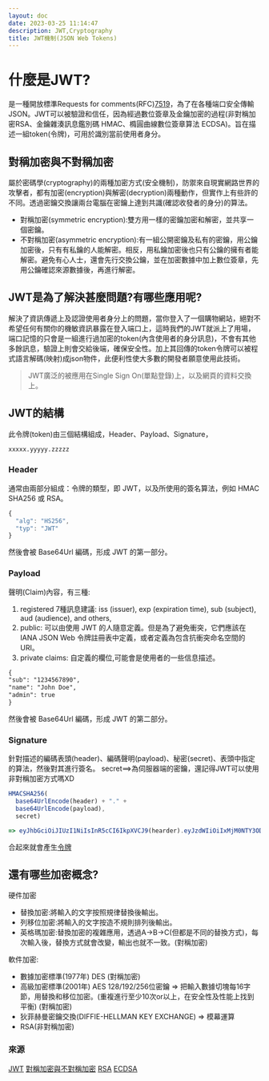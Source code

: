 ```yaml
---
layout: doc
date: 2023-03-25 11:14:47
description: JWT,Cryptography
title: JWT機制(JSON Web Tokens)
---
```


<PageInfo/>

# 什麼是JWT?

是一種開放標準Requests for comments(RFC)[7519](https://www.rfc-editor.org/rfc/rfc7519)，為了在各種端口安全傳輸JSON。JWT可以被驗證和信任，因為經過數位簽章及金鑰加密的過程(非對稱加密RSA、金鑰雜湊訊息鑑別碼 HMAC、橢圓曲線數位簽章算法 ECDSA)。旨在描述一組token(令牌)，可用於識別當前使用者身分。

## 對稱加密與不對稱加密

屬於密碼學(cryptography)的兩種加密方式(安全機制)，防禦來自現實網路世界的攻擊者，都有加密(encryption)與解密(decryption)兩種動作，但實作上有些許的不同。透過密鑰交換讓兩台電腦在密鑰上達到共識(確認收發者的身分)的算法。

- 對稱加密(symmetric encryption):雙方用一樣的密鑰加密和解密，並共享一個密鑰。
- 不對稱加密(asymmetric encryption):有一組公開密鑰及私有的密鑰，用公鑰加密後，只有有私鑰的人能解密。相反，用私鑰加密後也只有公鑰的擁有者能解密。避免有心人士，還會先行交換公鑰，並在加密數據中加上數位簽章，先用公鑰確認來源數據後，再進行解密。

## JWT是為了解決甚麼問題?有哪些應用呢?

解決了資訊傳遞上及認證使用者身分上的問題，當你登入了一個購物網站，絕對不希望任何有關你的機敏資訊暴露在登入端口上，這時我們的JWT就派上了用場，端口記憶的只會是一組進行過加密的token(內含使用者的身分訊息)，不會有其他多餘訊息，驗證上則會交給後端，確保安全性。加上其回傳的token令牌可以被程式語言解碼(映射)成json物件，此便利性使大多數的開發者願意使用此技術。

> JWT廣泛的被應用在Single Sign On(單點登錄)上，以及網頁的資料交換上。

## JWT的結構

此令牌(token)由三個結構組成，Header、Payload、Signature，

```md
xxxxx.yyyyy.zzzzz
```

### Header

通常由兩部分組成：令牌的類型，即 JWT，以及所使用的簽名算法，例如 HMAC SHA256 或 RSA。

```js
{
  "alg": "HS256",
  "typ": "JWT"
}
```

然後會被 Base64Url 編碼，形成 JWT 的第一部分。

### Payload

聲明(Claim)內容，有三種:

1. registered 7種訊息建議: iss (issuer), exp (expiration time), sub (subject), aud (audience), and others,
2. public: 可以由使用 JWT 的人隨意定義。但是為了避免衝突，它們應該在 IANA JSON Web 令牌註冊表中定義，或者定義為包含抗衝突命名空間的 URI。
3. private claims: 自定義的欄位,可能會是使用者的一些信息描述。

```md
{
"sub": "1234567890",
"name": "John Doe",
"admin": true
}
```

然後會被 Base64Url 編碼，形成 JWT 的第二部分。

### Signature

針對描述的編碼表頭(header)、編碼聲明(payload)、秘密(secret)、表頭中指定的算法，然後對其進行簽名。
secret==>為伺服器端的密鑰，還記得JWT可以使用非對稱加密方式嗎XD

```js
HMACSHA256(
  base64UrlEncode(header) + "." +
  base64UrlEncode(payload),
  secret)

=> eyJhbGciOiJIUzI1NiIsInR5cCI6IkpXVCJ9(hearder).eyJzdWIiOiIxMjM0NTY3ODkwIiwibmFtZSI6IkFsbGVuIiwiaWQiOjI3ODUwNjN9(payload).NVSX8vVwjcw3oXbOsZv7hp9AzdAAU3gQR8htriPD9sQ(secret)


```

合起來就會產生[令牌](https://jwt.io/#debugger-io?token=eyJhbGciOiJIUzI1NiIsInR5cCI6IkpXVCJ9.eyJzdWIiOiIxMjM0NTY3ODkwIiwibmFtZSI6IkFsbGVuIiwiaWQiOjI3ODUwNjN9.NVSX8vVwjcw3oXbOsZv7hp9AzdAAU3gQR8htriPD9sQ)

## 還有哪些加密概念?

硬件加密

- 替換加密:將輸入的文字按照規律替換後輸出。
- 列移位加密:將輸入的文字按造不規則排列後輸出。
- 英格瑪加密:替換加密的複雜應用，透過A->B->C(但都是不同的替換方式)，每次輸入後，替換方式就會改變，輸出也就不一致。(對稱加密)

軟件加密:

- 數據加密標準(1977年) DES (對稱加密)
- 高級加密標準(2001年) AES 128/192/256位密鑰 => 把輸入數據切塊每16字節，用替換和移位加密。(重複進行至少10次or以上，在安全性及性能上找到平衡) (對稱加密)
- 狄菲赫曼密鑰交換(DIFFIE-HELLMAN KEY EXCHANGE) => 模幕運算
- RSA(非對稱加密)

### 來源

[JWT](https://jwt.io/introduction)
[對稱加密與不對稱加密](https://medium.com/@RiverChan/%E5%9F%BA%E7%A4%8E%E5%AF%86%E7%A2%BC%E5%AD%B8-%E5%B0%8D%E7%A8%B1%E5%BC%8F%E8%88%87%E9%9D%9E%E5%B0%8D%E7%A8%B1%E5%BC%8F%E5%8A%A0%E5%AF%86%E6%8A%80%E8%A1%93-de25fd5fa537)
[RSA](https://zh.wikipedia.org/zh-tw/RSA%E5%8A%A0%E5%AF%86%E6%BC%94%E7%AE%97%E6%B3%95)
[ECDSA](https://zhuanlan.zhihu.com/p/97953640)
